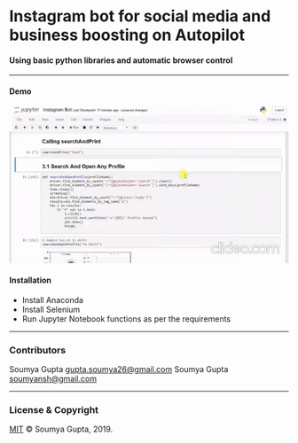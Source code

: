 # Instagram bot for social media and business boosting on Autopilot

#### Using basic python libraries and automatic browser control
 ---
 
#### Demo
<img src="https://github.com/guptasoumya26/InstagramBot/blob/master/Demo.gif" alt="matrix-1"/>
 
 
#### Installation
* Install Anaconda
* Install Selenium
* Run Jupyter Notebook functions as per the requirements

 ---
 ### Contributors
 Soumya Gupta <gupta.soumya26@gmail.com>
 Soumya Gupta <soumyansh@gmail.com>

---
### License & Copyright
[MIT](https://choosealicense.com/licenses/mit/)
© Soumya Gupta, 2019.



